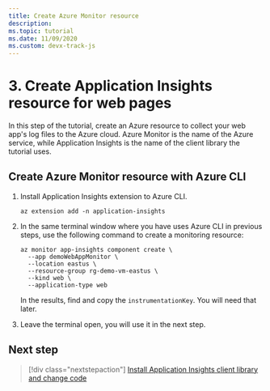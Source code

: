 ```yaml
---
title: Create Azure Monitor resource
description: 
ms.topic: tutorial
ms.date: 11/09/2020
ms.custom: devx-track-js
---
```


# 3. Create Application Insights resource for web pages

In this step of the tutorial, create an Azure resource to collect your web app's log files to the Azure cloud. Azure Monitor is the name of the Azure service, while Application Insights is the name of the client library the tutorial uses. 

## Create Azure Monitor resource with Azure CLI

1. Install Application Insights extension to Azure CLI.

    ```azurecli
    az extension add -n application-insights
    ```

1. In the same terminal window where you have uses Azure CLI in previous steps, use the following command to create a monitoring resource:


    ```azurecli
    az monitor app-insights component create \
      --app demoWebAppMonitor \
      --location eastus \
      --resource-group rg-demo-vm-eastus \
      --kind web \
      --application-type web
    ```

    In the results, find and copy the `instrumentationKey`. You will need that later. 

1. Leave the terminal open, you will use it in the next step.

## Next step

> [!div class="nextstepaction"]
> [Install Application Insights client library and change code](connect-linux-virtual-ssh-install-client-library.md) 